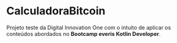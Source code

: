 # CalculadoraBitcoin

Projeto teste da Digital Innovation One com o intuito de aplicar os conteúdos abordados no **Bootcamp everis Kotlin Developer**.